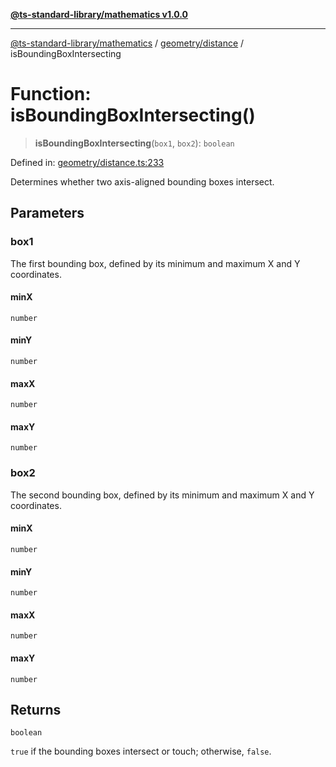 [**@ts-standard-library/mathematics v1.0.0**](../../../README.md)

***

[@ts-standard-library/mathematics](../../../README.md) / [geometry/distance](../README.md) / isBoundingBoxIntersecting

# Function: isBoundingBoxIntersecting()

> **isBoundingBoxIntersecting**(`box1`, `box2`): `boolean`

Defined in: [geometry/distance.ts:233](https://github.com/gabaudette/ts-stdlib/blob/ea80ba1db09c741e99f8cb19e94e5a29b81b623b/packages/mathematics/src/geometry/distance.ts#L233)

Determines whether two axis-aligned bounding boxes intersect.

## Parameters

### box1

The first bounding box, defined by its minimum and maximum X and Y coordinates.

#### minX

`number`

#### minY

`number`

#### maxX

`number`

#### maxY

`number`

### box2

The second bounding box, defined by its minimum and maximum X and Y coordinates.

#### minX

`number`

#### minY

`number`

#### maxX

`number`

#### maxY

`number`

## Returns

`boolean`

`true` if the bounding boxes intersect or touch; otherwise, `false`.
